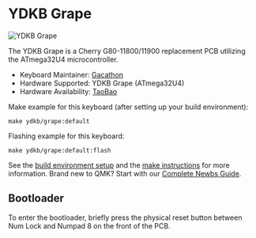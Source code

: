 # YDKB Grape

![YDKB Grape](https://i.imgur.com/TZjgC9yh.jpg)

The YDKB Grape is a Cherry G80-11800/11900 replacement PCB utilizing the ATmega32U4 microcontroller.

* Keyboard Maintainer: [Gacathon](https://github.com/Gacathon)
* Hardware Supported: YDKB Grape (ATmega32U4)
* Hardware Availability: [TaoBao](https://item.taobao.com/item.htm?id=642205244150)

Make example for this keyboard (after setting up your build environment):

    make ydkb/grape:default

Flashing example for this keyboard:

    make ydkb/grape:default:flash

See the [build environment setup](https://docs.qmk.fm/#/getting_started_build_tools) and the [make instructions](https://docs.qmk.fm/#/getting_started_make_guide) for more information. Brand new to QMK? Start with our [Complete Newbs Guide](https://docs.qmk.fm/#/newbs).

## Bootloader

To enter the bootloader, briefly press the physical reset button between Num Lock and Numpad 8 on the front of the PCB.
